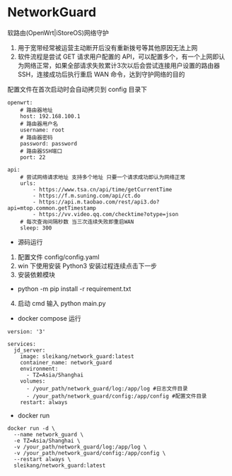 # NetworkGuard

软路由(OpenWrt|iStoreOS)网络守护

1. 用于宽带经常被运营主动断开后没有重新拨号等其他原因无法上网 
2. 软件流程是尝试 GET 请求用户配置的 API，可以配置多个，有一个上网即认为网络正常，如果全部请求失败累计3次以后会尝试连接用户设置的路由器 SSH，连接成功后执行重启 WAN 命令，达到守护网络的目的

配置文件在首次启动时会自动拷贝到 config 目录下

```
openwrt:
    # 路由器地址
    host: 192.168.100.1
    # 路由器用户名
    username: root
    # 路由器密码
    password: password
    # 路由器SSH端口
    port: 22

api:
    # 尝试网络请求地址 支持多个地址 只要一个请求成功即认为网络正常
    urls:
        - https://www.tsa.cn/api/time/getCurrentTime
        - https://f.m.suning.com/api/ct.do
        - https://api.m.taobao.com/rest/api3.do?api=mtop.common.getTimestamp
        - https://vv.video.qq.com/checktime?otype=json
    # 每次查询间隔秒数 当三次连续失败即重启WAN
    sleep: 300
```

-   源码运行

1. 配置文件 config/config.yaml
2. win 下使用安装 Python3 安装过程连续点击下一步
3. 安装依赖模块

-   python -m pip install -r requirement.txt

4. 启动 cmd 输入 python main.py

-   docker compose 运行

```
version: '3'

services:
  jd_server:
    image: sleikang/network_guard:latest
    container_name: network_guard
    environment:
      - TZ=Asia/Shanghai
    volumes:
      - /your_path/network_guard/log:/app/log #日志文件目录
      - /your_path/network_guard/config:/app/config #配置文件目录
    restart: always

```

-   docker run

```
docker run -d \
  --name network_guard \
  -e TZ=Asia/Shanghai \
  -v /your_path/network_guard/log:/app/log \
  -v /your_path/network_guard/config:/app/config \
  --restart always \
  sleikang/network_guard:latest

```
